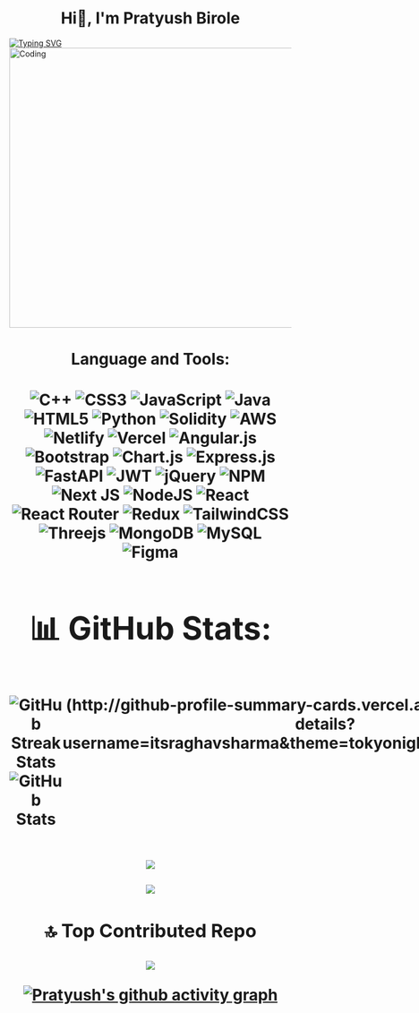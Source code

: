 <!-- [![MasterHead](https://developers.giphy.com/branch/master/static/api-512d36c09662682717108a38bbb5c57d.gif)](https://rishavchanda.io) -->


<h1 align="center">Hi👾, I'm Pratyush Birole</h1>
<a href="https://git.io/typing-svg"><img src="https://readme-typing-svg.demolab.com?font=Fira+Code&pause=1000&color=F7F7F7&width=435&lines=I+magically+turn+caffeine+into+code+;and+transform+bugs+into+features.+;Don't+worry%2C+I've+got+99+problems%2C+;but+a+commit+ain't+one!" alt="Typing SVG" /></a>

<img align="center" alt="Coding" width="1000" height="500" src="https://media.tenor.com/3klZkDif0nsAAAAd/gaming-gif.gif">






<center><h1>Language and Tools:<h1/><center/>



![C++](https://img.shields.io/badge/c++-%2300599C.svg?style=flat&logo=c%2B%2B&logoColor=white) ![CSS3](https://img.shields.io/badge/css3-%231572B6.svg?style=flat&logo=css3&logoColor=white) ![JavaScript](https://img.shields.io/badge/javascript-%23323330.svg?style=flat&logo=javascript&logoColor=%23F7DF1E) ![Java](https://img.shields.io/badge/java-%23ED8B00.svg?style=flat&logo=java&logoColor=white) ![HTML5](https://img.shields.io/badge/html5-%23E34F26.svg?style=flat&logo=html5&logoColor=white) ![Python](https://img.shields.io/badge/python-3670A0?style=flat&logo=python&logoColor=ffdd54) ![Solidity](https://img.shields.io/badge/Solidity-%23363636.svg?style=flat&logo=solidity&logoColor=white) ![AWS](https://img.shields.io/badge/AWS-%23FF9900.svg?style=flat&logo=amazon-aws&logoColor=white) ![Netlify](https://img.shields.io/badge/netlify-%23000000.svg?style=flat&logo=netlify&logoColor=#00C7B7) ![Vercel](https://img.shields.io/badge/vercel-%23000000.svg?style=flat&logo=vercel&logoColor=white) ![Angular.js](https://img.shields.io/badge/angular.js-%23E23237.svg?style=flat&logo=angularjs&logoColor=white) ![Bootstrap](https://img.shields.io/badge/bootstrap-%23563D7C.svg?style=flat&logo=bootstrap&logoColor=white) ![Chart.js](https://img.shields.io/badge/chart.js-F5788D.svg?style=flat&logo=chart.js&logoColor=white) ![Express.js](https://img.shields.io/badge/express.js-%23404d59.svg?style=flat&logo=express&logoColor=%2361DAFB) ![FastAPI](https://img.shields.io/badge/FastAPI-005571?style=flat&logo=fastapi) ![JWT](https://img.shields.io/badge/JWT-black?style=flat&logo=JSON%20web%20tokens) ![jQuery](https://img.shields.io/badge/jquery-%230769AD.svg?style=flat&logo=jquery&logoColor=white) ![NPM](https://img.shields.io/badge/NPM-%23000000.svg?style=flat&logo=npm&logoColor=white) ![Next JS](https://img.shields.io/badge/Next-black?style=flat&logo=next.js&logoColor=white) ![NodeJS](https://img.shields.io/badge/node.js-6DA55F?style=flat&logo=node.js&logoColor=white) ![React](https://img.shields.io/badge/react-%2320232a.svg?style=flat&logo=react&logoColor=%2361DAFB) ![React Router](https://img.shields.io/badge/React_Router-CA4245?style=flat&logo=react-router&logoColor=white) ![Redux](https://img.shields.io/badge/redux-%23593d88.svg?style=flat&logo=redux&logoColor=white) ![TailwindCSS](https://img.shields.io/badge/tailwindcss-%2338B2AC.svg?style=flat&logo=tailwind-css&logoColor=white) ![Threejs](https://img.shields.io/badge/threejs-black?style=flat&logo=three.js&logoColor=white) ![MongoDB](https://img.shields.io/badge/MongoDB-%234ea94b.svg?style=flat&logo=mongodb&logoColor=white) ![MySQL](https://img.shields.io/badge/mysql-%2300f.svg?style=flat&logo=mysql&logoColor=white) 	![Figma](https://img.shields.io/badge/figma-%23F24E1E.svg?style=flat&logo=figma&logoColor=white)
# 📊 GitHub Stats:
<div style="display: flex;"><p>
  <img src="https://github-readme-streak-stats.herokuapp.com/?user=pratyushdev-codes&theme=swift&hide_border=false" alt="GitHub Streak Stats">
  <img src="https://github-readme-stats.vercel.app/api?username=pratyushdev-codes&theme=swift&hide_border=false&include_all_commits=true&count_private=true" alt="GitHub Stats"><p/>
    (http://github-profile-summary-cards.vercel.app/api/cards/profile-details?username=itsraghavsharma&theme=tokyonight&border_radius=7.6)
</div>


![](http://github-profile-summary-cards.vercel.app/api/cards/most-commit-language?username=pratyushdev-codes&theme=tokyonight&border_radius=7.6)


![](https://github-readme-stats.vercel.app/api/top-langs/?username=pratyushdev-codes&theme=swift&hide_border=false&include_all_commits=true&count_private=true&layout=compact)
  ### 🔝 Top Contributed Repo
![](https://github-contributor-stats.vercel.app/api?username=pratyushdev-codes&limit=5&theme=matrix&combine_all_yearly_contributions=true)




[![Pratyush's github activity graph](https://github-readme-activity-graph.vercel.app/graph?username=pratyushdev-codes&theme=react-dark)](https://github.com/ashutosh00710/github-readme-activity-graph)






